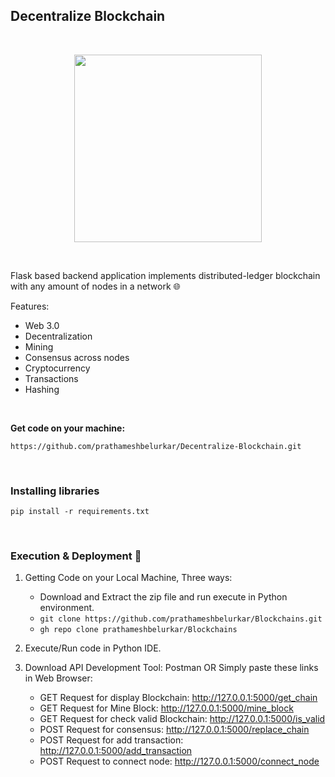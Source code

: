 ## Decentralize Blockchain

<br>

<p align="center">
<img src="https://miro.medium.com/max/640/1*0G5zu7CnXdMT9pGbYUTQLQ.png" width=300 />
</p>

<br>

Flask based backend application implements distributed-ledger blockchain with any amount of nodes in a network 🌐

Features:

- Web 3.0
- Decentralization
- Mining
- Consensus across nodes
- Cryptocurrency
- Transactions
- Hashing

<br>

**Get code on your machine:**

    https://github.com/prathameshbelurkar/Decentralize-Blockchain.git

<br>

### Installing libraries

    pip install -r requirements.txt

<br>

### Execution & Deployment 🌌

1. Getting Code on your Local Machine, Three ways:

   - Download and Extract the zip file and run execute in Python environment.
   - `git clone https://github.com/prathameshbelurkar/Blockchains.git`
   - `gh repo clone prathameshbelurkar/Blockchains`

2. Execute/Run code in Python IDE.

3. Download API Development Tool: Postman OR Simply paste these links in Web Browser:
   - GET Request for display Blockchain: http://127.0.0.1:5000/get_chain
   - GET Request for Mine Block: http://127.0.0.1:5000/mine_block
   - GET Request for check valid Blockchain: http://127.0.0.1:5000/is_valid
   - POST Request for consensus: http://127.0.0.1:5000/replace_chain
   - POST Request for add transaction: http://127.0.0.1:5000/add_transaction
   - POST Request to connect node: http://127.0.0.1:5000/connect_node
